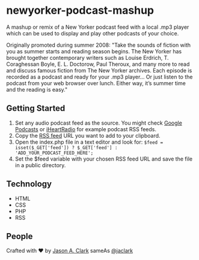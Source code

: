 # newyorker-podcast-mashup
A mashup or remix of a New Yorker podcast feed with a local .mp3 player which can be used to display and play other podcasts of your choice.

Originally promoted during summer 2008: "Take the sounds of fiction with you as summer starts and reading season begins. The New Yorker has brought together contemporary writers such as Louise Erdrich, T. Coraghessan Boyle, E. L. Doctorow, Paul Theroux, and many more to read and discuss famous fiction from The New Yorker archives. Each episode is recorded as a podcast and ready for your .mp3 player… Or just listen to the podcast from your web browser over lunch. Either way, it’s summer time and the reading is easy."

## Getting Started
 1. Set any audio podcast feed as the source. You might check [Google Podcasts](https://podcasts.google.com/) or [iHeartRadio](https://www.iheart.com/podcast/) for example podcast RSS feeds.
 2. Copy the [RSS feed](https://en.wikipedia.org/wiki/RSS) URL you want to add to your clipboard.
 3. Open the index.php file in a text editor and look for: 
```$feed = isset($_GET['feed']) ? $_GET['feed'] : 'ADD_YOUR_PODCAST_FEED_HERE';```
 4. Set the $feed variable with your chosen RSS feed URL and save the file in a public directory.

## Technology
* HTML
* CSS
* PHP
* RSS

## People
Crafted with :heart: by [Jason A. Clark](http://www.jasonclark.info) sameAs [@jaclark](https://twitter.com/jaclark)
